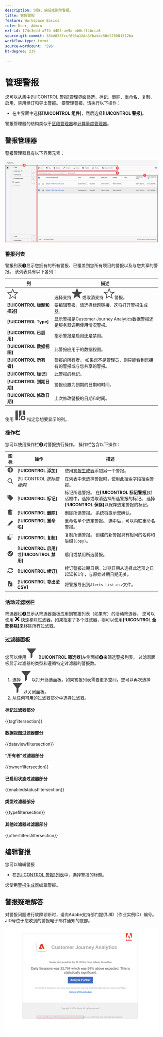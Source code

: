 ```yaml
---
description: 创建、编辑或删除警报。
title: 管理警报
feature: Workspace Basics
role: User, Admin
exl-id: 174c3ebd-a77b-4403-ae9a-bb0cff4bcca6
source-git-commit: 38be838fccf896a12da3fbadac50e578081312ba
workflow-type: tm+mt
source-wordcount: '596'
ht-degree: 23%

---
```


# 管理警报


您可以从集中[!UICONTROL 警报]管理界面筛选、标记、删除、重命名、复制、启用、禁用续订和导出警报。 要管理警报，请执行以下操作：

* 在主界面中选择&#x200B;**[!UICONTROL 组件]**，然后选择&#x200B;**[!UICONTROL 警报]**。

警报管理器的结构类似于[区段管理器](/help/components/segments/seg-manage.md)和[计算量度管理器](/help/components/calc-metrics/cm-workflow/cm-manager.md)。


## 警报管理器

警报管理器具有以下界面元素：

![过滤器界面](assets/alerts-manager.png)

### 警报列表

警报列表➊显示您拥有的所有警报、已覆盖到您所有项目的警报以及与您共享的警报。 该列表具有以下各列：

| 列 | 描述 |
|---|---|
| ![StarOutline](/help/assets/icons/StarOutline.svg) | 选择支持![Star](/help/assets/icons/Star.svg)或取消支持![StarOutline](/help/assets/icons/StarOutline.svg)警报。 |
| **[!UICONTROL 标题和描述]** | 要编辑警报，请选择标题链接，这将打开[警报生成器](alert-builder.md#alert-builder)。 |
| **[!UICONTROL Type]** | 显示警报是Customer Journey Analytics数据警报还是服务器调用使用情况警报。 |
| **[!UICONTROL 已启用]** | 指示警报是启用还是禁用。 |
| **[!UICONTROL 数据视图]** | 此警报应用于的数据视图。 |
| **[!UICONTROL 所有者]** | 警报的所有者。 如果您不是管理员，则只能看到您拥有的警报或与您共享的警报。 |
| **[!UICONTROL 标记]** | 此警报的标记。 |
| **[!UICONTROL 到期日期]** | 警报设置为到期的日期和时间。 |
| **[!UICONTROL 修改日期]** | 上次修改警报的日期和时间。 |

<!-- When "Last used" column is added, add this information as the description: Shows the date when the alert was last used. <p>This information can help you determine whether a component is valuable to users in your organization, where it is used, and if it needs to be deleted or modified.</p><p>Consider the following when viewing this column:</p><ul><li>This information does not include usage from the API, Report Builder, or Data Warehouse.</li><li>For some components, this column might not contain data if the component was last used prior to September 2023.</li></ul> -->

使用 ![ColumnSetting](/help/assets/icons/ColumnSetting.svg) 指定您想要显示的列。

### 操作栏

您可以使用操作栏➋对警报执行操作。 操作栏包含以下操作：

| 图标 | 操作 | 描述 |
|:---:|---|---|
| ![AddCircle](/help/assets/icons/AddCircle.svg) | **[!UICONTROL 添加]** | 使用[警报生成器](alert-builder.md#alert-builder)添加另一个警报。 |
| ![Search](/help/assets/icons/Search.svg) | [!UICONTROL *按标题搜索*] | 在列表中未选择警报时，使用此搜索字段搜索警报。 |
| ![Label](/help/assets/icons/Label.svg) | **[!UICONTROL 标记]** | 标记所选警报。 在&#x200B;**[!UICONTROL 标记警报]**&#x200B;对话框中，选择或取消选择所选警报的标记。 选择&#x200B;**[!UICONTROL 保存]**&#x200B;以保存选定警报的标记。 |
| ![Delete](/help/assets/icons/Delete.svg) | **[!UICONTROL 删除]** | 删除所选警报。 系统将提示您确认。 |
| ![Edit](/help/assets/icons/Edit.svg) | **[!UICONTROL 重命名]** | 重命名单个选定警报。 选中后，可以内联重命名警报。 |
| ![Copy](/help/assets/icons/Copy.svg) | **[!UICONTROL 复制]** | 复制所选警报。 创建的新警报具有相同的名称和后缀`(Copy)`。 |
| ![CheckmarkCircle](/help/assets/icons/CheckmarkCircle.svg) | **[!UICONTROL 启用]**&#x200B;或&#x200B;**[!UICONTROL 禁用]** | 启用或禁用所选警报。 |
| ![刷新](/help/assets/icons/Refresh.svg) | **[!UICONTROL 续订]** | 续订警报过期日期。过期日期从选择此选项之日起延长1年，与原始过期日期无关。 |
| ![FileCSV](/help/assets/icons/FileCSV.svg) | **[!UICONTROL 导出至 CSV]** | 将警报导出到`Alerts List.csv`文件。 |


### 活动过滤器栏

筛选器栏➌显示从筛选器面板应用到警报列表（如果有）的活动筛选器。 您可以使用 ![CrossSize75](/help/assets/icons/CrossSize75.svg) 快速移除过滤器。如果指定了多个过滤器，则可以使用&#x200B;**[!UICONTROL 全部移除]**&#x200B;来移除所有过滤器。


### 过滤器面板

您可以使用![筛选器](/help/assets/icons/Filter.svg) **[!UICONTROL 筛选器]**&#x200B;左侧面板➍来筛选警报列表。 过滤器面板显示过滤器的类型和遵循特定过滤器的警报数。


1. 选择![Filter](/help/assets/icons/Filter.svg)以打开筛选面板。如果警报列表需要更多空间，您可以再次选择![筛选器](/help/assets/icons/Filter.svg)以关闭面板。
1. 从任何可用的过滤器部分中选择过滤器。


#### 标记过滤器部分

{{tagfiltersection}}


#### 数据视图过滤器部分

{{dataviewfiltersection}}


#### “所有者”过滤器部分

{{ownerfiltersection}}


#### 已启用状态过滤器部分

{{enabledstatusfiltersection}}


#### 类型过滤器部分

{{typefiltersection}}


#### 其他过滤器过滤器部分

{{otherfiltersfiltersection}}



## 编辑警报

您可以编辑警报

* 在[[!UICONTROL 警报]列表](#alerts-list)中，选择警报的标题。

您使用[警报生成器](alert-builder.md#alert-builder)编辑警报。

## 警报疑难解答

对警报问题进行故障诊断时，请向Adobe支持部门提供JID（作业实例ID）编号。 JID号位于您收到的警报电子邮件通知的底部。

![警报电子邮件](assets/alerts-email.PNG)
